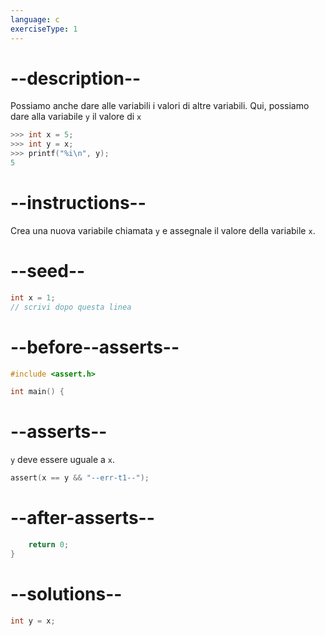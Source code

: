 ```yaml
---
language: c
exerciseType: 1
---
```


# --description--

Possiamo anche dare alle variabili i valori di altre variabili. Qui, possiamo dare alla variabile `y` il valore di `x`
```c
>>> int x = 5;
>>> int y = x;
>>> printf("%i\n", y);
5
```

# --instructions--

Crea una nuova variabile chiamata `y` e assegnale il valore della variabile `x`.

# --seed--

```c
int x = 1;
// scrivi dopo questa linea
```

# --before--asserts--

```c
#include <assert.h>

int main() {
```

# --asserts--

`y` deve essere uguale a `x`.

```c
assert(x == y && "--err-t1--");
```

# --after-asserts--

```c
    return 0;
}
```

# --solutions--

```c
int y = x;
```

